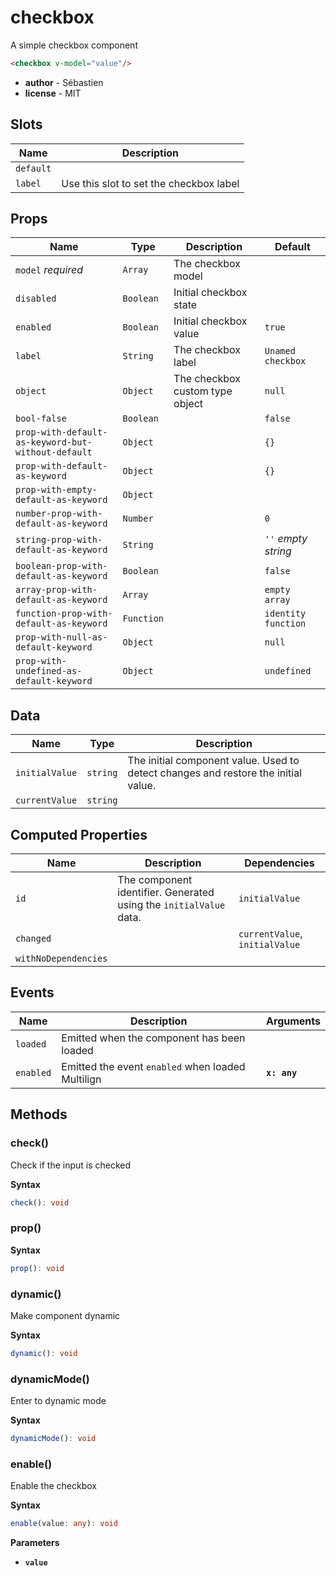 # checkbox

A simple checkbox component

```html
<checkbox v-model="value"/>
```

- **author** - Sébastien
- **license** - MIT

## Slots

| Name      | Description                             |
| --------- | --------------------------------------- |
| `default` |                                         |
| `label`   | Use this slot to set the checkbox label |

## Props

| Name                                               | Type       | Description                     | Default             |
| -------------------------------------------------- | ---------- | ------------------------------- | ------------------- |
| `model` *required*                                 | `Array`    | The checkbox model              |                     |
| `disabled`                                         | `Boolean`  | Initial checkbox state          |                     |
| `enabled`                                          | `Boolean`  | Initial checkbox value          | `true`              |
| `label`                                            | `String`   | The checkbox label              | `Unamed checkbox`   |
| `object`                                           | `Object`   | The checkbox custom type object | `null`              |
| `bool-false`                                       | `Boolean`  |                                 | `false`             |
| `prop-with-default-as-keyword-but-without-default` | `Object`   |                                 | `{}`                |
| `prop-with-default-as-keyword`                     | `Object`   |                                 | `{}`                |
| `prop-with-empty-default-as-keyword`               | `Object`   |                                 |                     |
| `number-prop-with-default-as-keyword`              | `Number`   |                                 | `0`                 |
| `string-prop-with-default-as-keyword`              | `String`   |                                 | `''` *empty string* |
| `boolean-prop-with-default-as-keyword`             | `Boolean`  |                                 | `false`             |
| `array-prop-with-default-as-keyword`               | `Array`    |                                 | `empty array`       |
| `function-prop-with-default-as-keyword`            | `Function` |                                 | `identity function` |
| `prop-with-null-as-default-keyword`                | `Object`   |                                 | `null`              |
| `prop-with-undefined-as-default-keyword`           | `Object`   |                                 | `undefined`         |

## Data

| Name           | Type     | Description                                                                        |
| -------------- | -------- | ---------------------------------------------------------------------------------- |
| `initialValue` | `string` | The initial component value. Used to detect changes and restore the initial value. |
| `currentValue` | `string` |                                                                                    |

## Computed Properties

| Name                 | Description                                                        | Dependencies                   |
| -------------------- | ------------------------------------------------------------------ | ------------------------------ |
| `id`                 | The component identifier. Generated using the `initialValue` data. | `initialValue`                 |
| `changed`            |                                                                    | `currentValue`, `initialValue` |
| `withNoDependencies` |                                                                    |                                |

## Events

| Name      | Description                                       | Arguments    |
| --------- | ------------------------------------------------- | ------------ |
| `loaded`  | Emitted when the component has been loaded        |              |
| `enabled` | Emitted the event `enabled` when loaded Multilign | **`x: any`** |

## Methods

### check()

Check if the input is checked

**Syntax**

```ts
check(): void
```

### prop()

**Syntax**

```ts
prop(): void
```

### dynamic()

Make component dynamic

**Syntax**

```ts
dynamic(): void
```

### dynamicMode()

Enter to dynamic mode

**Syntax**

```ts
dynamicMode(): void
```

### enable()

Enable the checkbox

**Syntax**

```ts
enable(value: any): void
```

**Parameters**

- **`value`**

